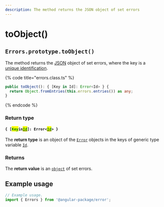 ```yaml
---
description: The method returns the JSON object of set errors
---
```


# toObject()

## `Errors.prototype.toObject()`

The method returns the [JSON](https://developer.mozilla.org/en-US/docs/Web/JavaScript/Reference/Global\_Objects/JSON) object of set errors, where the key is a [unique identification](../../getting-started/basic-concepts.md#unique-identification).

{% code title="errors.class.ts" %}
```typescript
public toObject(): { [Key in Id]: Error<Id> } {
  return Object.fromEntries(this.errors.entries()) as any;
}
```
{% endcode %}

### Return type

#### `{ [`<mark style="color:green;">`Key`</mark>`in`[<mark style="color:green;">`Id`</mark>](../generic-type-variables.md#wrap-opening)`]: Error<`[<mark style="color:green;">`Id`</mark>](../generic-type-variables.md#wrap-opening)`> }`

The **return type** is an object of the [`Error`](broken-reference) objects in the keys of generic type variable [`Id`](../generic-type-variables.md#wrap-opening).

### Returns

The **return value** is an [`object`](https://developer.mozilla.org/en-US/docs/Web/JavaScript/Reference/Global\_Objects/Object) of set errors.

## Example usage

```typescript
// Example usage.
import { Errors } from '@angular-package/error';


```
